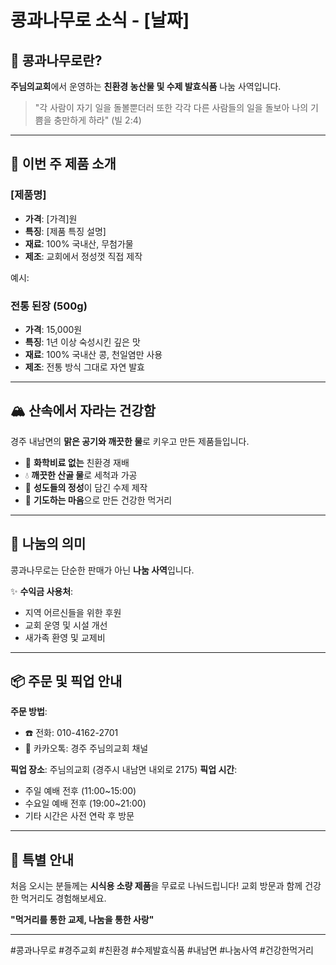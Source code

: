 # 콩과나무로 소식 - [날짜]

## 🌱 콩과나무로란?

**주님의교회**에서 운영하는 **친환경 농산물 및 수제 발효식품** 나눔 사역입니다.

> "각 사람이 자기 일을 돌볼뿐더러 또한 각각 다른 사람들의 일을 돌보아 나의 기쁨을 충만하게 하라" (빌 2:4)

---

## 🥫 이번 주 제품 소개

### [제품명]
- **가격**: [가격]원  
- **특징**: [제품 특징 설명]
- **재료**: 100% 국내산, 무첨가물
- **제조**: 교회에서 정성껏 직접 제작

예시:
### 전통 된장 (500g)
- **가격**: 15,000원
- **특징**: 1년 이상 숙성시킨 깊은 맛
- **재료**: 100% 국내산 콩, 천일염만 사용  
- **제조**: 전통 방식 그대로 자연 발효

---

## 🏔️ 산속에서 자라는 건강함

경주 내남면의 **맑은 공기와 깨끗한 물**로 키우고 만든 제품들입니다.

- 🌿 **화학비료 없는** 친환경 재배
- 💧 **깨끗한 산골 물**로 세척과 가공
- 👥 **성도들의 정성**이 담긴 수제 제작
- 🙏 **기도하는 마음**으로 만든 건강한 먹거리

---

## 💝 나눔의 의미

콩과나무로는 단순한 판매가 아닌 **나눔 사역**입니다.

✨ **수익금 사용처**:
- 지역 어르신들을 위한 후원  
- 교회 운영 및 시설 개선
- 새가족 환영 및 교제비

---

## 📦 주문 및 픽업 안내

**주문 방법**: 
- ☎️ 전화: 010-4162-2701
- 💬 카카오톡: 경주 주님의교회 채널

**픽업 장소**: 주님의교회 (경주시 내남면 내외로 2175)
**픽업 시간**: 
- 주일 예배 전후 (11:00~15:00)
- 수요일 예배 전후 (19:00~21:00)
- 기타 시간은 사전 연락 후 방문

---

## 🎯 특별 안내

처음 오시는 분들께는 **시식용 소량 제품**을 무료로 나눠드립니다!
교회 방문과 함께 건강한 먹거리도 경험해보세요.

**"먹거리를 통한 교제, 나눔을 통한 사랑"**

---

#콩과나무로 #경주교회 #친환경 #수제발효식품 #내남면 #나눔사역 #건강한먹거리